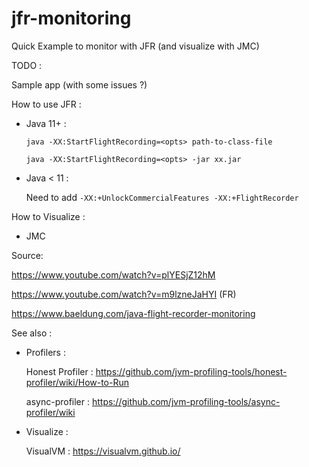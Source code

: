 # jfr-monitoring
Quick Example to monitor with JFR (and visualize with JMC)


TODO : 

Sample app (with some issues ?)

How to use JFR : 

- Java 11+ :

  `java -XX:StartFlightRecording=<opts> path-to-class-file`

  `java -XX:StartFlightRecording=<opts> -jar xx.jar `

- Java < 11 : 

  Need to add `-XX:+UnlockCommercialFeatures -XX:+FlightRecorder`

How to Visualize : 
- JMC

Source: 

https://www.youtube.com/watch?v=plYESjZ12hM

https://www.youtube.com/watch?v=m9lzneJaHYI (FR)

https://www.baeldung.com/java-flight-recorder-monitoring

See also : 

- Profilers : 

  Honest Profiler : https://github.com/jvm-profiling-tools/honest-profiler/wiki/How-to-Run

  async-profiler : https://github.com/jvm-profiling-tools/async-profiler/wiki

- Visualize : 

  VisualVM : https://visualvm.github.io/
